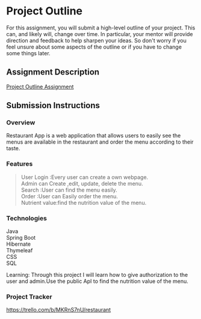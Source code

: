 # Project Outline
For this assignment, you will submit a high-level outline of your project. This can, and likely will, change over time. In particular, your mentor will provide direction and feedback to help sharpen your ideas. So don't worry if you feel unsure about some aspects of the outline or if you have to change some things later.

## Assignment Description
[Project Outline Assignment](https://education.launchcode.org/liftoff/modules/assignments/project-outline)

## Submission Instructions

### Overview
Restaurant App is a web application that allows users to easily see the menus
are available in the restaurant and order the menu according to their taste.
### Features
 >User Login :Every user can create a own webpage.  
 >Admin can Create ,edit, update, delete the menu.  
 >Search :User can find the menu easily.  
 >Order :User can Easily order the menu.  
 >Nutrient value:find the nutrition value of the menu.  
### Technologies
Java  
Spring Boot  
Hibernate  
Thymeleaf  
CSS  
SQL  

Learning:
Through this project I will learn how to give authorization to the user and 
admin.Use the public ApI to find the nutrition value of the menu.

### Project Tracker
https://trello.com/b/MKRnS7nU/restaurant
